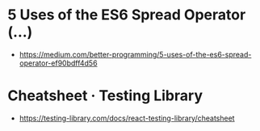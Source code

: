 # 5 Uses of the ES6 Spread Operator (…)
- https://medium.com/better-programming/5-uses-of-the-es6-spread-operator-ef90bdff4d56

# Cheatsheet · Testing Library
- https://testing-library.com/docs/react-testing-library/cheatsheet